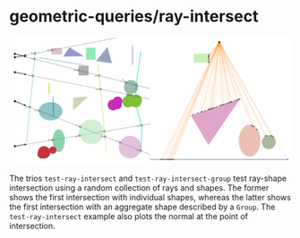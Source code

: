 # geometric-queries/ray-intersect

![Diagrams generated by ray-intersect example](ray-intersect-examples.svg)

The trios `test-ray-intersect` and `test-ray-intersect-group` test ray-shape intersection using a random collection of rays and shapes.  The former shows the first intersection with individual shapes, whereas the latter shows the first intersection with an aggregate shape described by a `Group`.  The `test-ray-intersect` example also plots the normal at the point of intersection.

